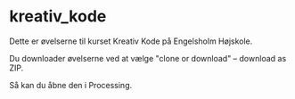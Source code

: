 # kreativ_kode

Dette er øvelserne til kurset Kreativ Kode på Engelsholm Højskole.

Du downloader øvelserne ved at vælge "clone or download" – download as ZIP.

Så kan du åbne den i Processing.
